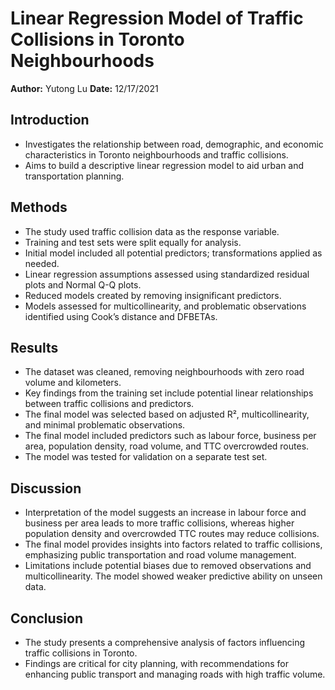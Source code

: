 # Linear Regression Model of Traffic Collisions in Toronto Neighbourhoods

**Author:** Yutong Lu 
**Date:** 12/17/2021

## Introduction

- Investigates the relationship between road, demographic, and economic characteristics in Toronto neighbourhoods and traffic collisions.
- Aims to build a descriptive linear regression model to aid urban and transportation planning.

## Methods

- The study used traffic collision data as the response variable.
- Training and test sets were split equally for analysis.
- Initial model included all potential predictors; transformations applied as needed.
- Linear regression assumptions assessed using standardized residual plots and Normal Q-Q plots.
- Reduced models created by removing insignificant predictors.
- Models assessed for multicollinearity, and problematic observations identified using Cook’s distance and DFBETAs.

## Results

- The dataset was cleaned, removing neighbourhoods with zero road volume and kilometers.
- Key findings from the training set include potential linear relationships between traffic collisions and predictors.
- The final model was selected based on adjusted R², multicollinearity, and minimal problematic observations.
- The final model included predictors such as labour force, business per area, population density, road volume, and TTC overcrowded routes.
- The model was tested for validation on a separate test set.

## Discussion

- Interpretation of the model suggests an increase in labour force and business per area leads to more traffic collisions, whereas higher population density and overcrowded TTC routes may reduce collisions.
- The final model provides insights into factors related to traffic collisions, emphasizing public transportation and road volume management.
- Limitations include potential biases due to removed observations and multicollinearity. The model showed weaker predictive ability on unseen data.

## Conclusion

- The study presents a comprehensive analysis of factors influencing traffic collisions in Toronto.
- Findings are critical for city planning, with recommendations for enhancing public transport and managing roads with high traffic volume.
